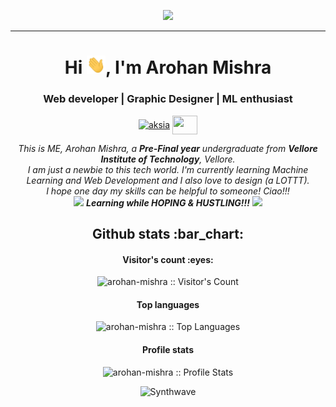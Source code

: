 <!--
**arohan-mishra/arohan-mishra** is a ✨ _special_ ✨ repository because its `README.md` (this file) appears on your GitHub profile.

Here are some ideas to get you started: -->

<p align="center">
  <img src="images/avatar2.jpeg" height="200"/>
</p>
<hr>
<h1 align="center">Hi <img src="https://raw.githubusercontent.com/ABSphreak/ABSphreak/master/gifs/Hi.gif" width="30px">, I'm Arohan Mishra</h1>
<h3 align="center">Web developer | Graphic Designer | ML enthusiast</h3>
<p align="center">
<a href="https://www.linkedin.com/in/arohan-mishra-8b60111b3/" target="blank">
  <img align="center" src="https://cdn.jsdelivr.net/npm/simple-icons@3.0.1/icons/linkedin.svg" alt="aksia" height="30" width="40" /></a>
 <a href = "mailto: chowrasia.akash08@gmail.com"><img align="center" src="https://simpleicons.org/icons/gmail.svg" height="30" width="40" /></a>
</p>
</p>

<p align="center">
  <em>
    This is ME, Arohan Mishra, a <b>Pre-Final year</b> undergraduate from <b>Vellore Institute of Technology</b>, Vellore</a>. <br>
    I am just a newbie to this tech world. I'm currently learning Machine Learning and Web Development and I also love to design (a LOTTT). <br>
  I hope one day my skills can be helpful to someone! Ciao!!!
  </em> 
  <br>
  <img src="https://media.giphy.com/media/VgCDAzcKvsR6OM0uWg/giphy.gif" width="50" /> <b><i>Learning while HOPING & HUSTLING!!!</i></b> <img src="https://media.giphy.com/media/7j2hfyeVcDtf2/giphy.gif" width="50" />
</p>


<h2 align="center">Github stats :bar_chart:</h2>
<h4 align="center">Visitor's count :eyes:</h4>
<p align="center"><img src="https://profile-counter.glitch.me/{arohan-mishra}/count.svg" alt="arohan-mishra :: Visitor's Count" /></p>
<h4 align="center">Top languages </h4>
<p align="center"><img src="https://github-readme-stats.vercel.app/api/top-langs/?username=arohan-mishra&langs_count=10&theme=tokyonight&layout=compact" alt="arohan-mishra :: Top Languages" /></p>
<h4 align="center">Profile stats </h4>
<p align="center"><img src="https://github-readme-stats.vercel.app/api?username=arohan-mishra&show_icons=true&theme=synthwave" alt="arohan-mishra :: Profile Stats" /></p>
<p align="center"><img src="https://thumbs.gfycat.com/GoodnaturedFondGaur-size_restricted.gif" alt="Synthwave" height="300" width="500"></p>

